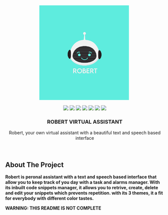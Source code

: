 
<!-- PROJECT LOGO -->
<br />
<p align="center">
    <img src="./Assets/Robert Logo.png" alt="Logo" widht="300" height="300">
  </a>
   <img src="">

<p align="center">
    <img src="https://forthebadge.com/images/badges/made-with-python.svg">
    <img src="https://forthebadge.com/images/badges/built-by-developers.svg">
    <img src="https://forthebadge.com/images/badges/built-with-love.svg">
    <img src="https://forthebadge.com/images/badges/contains-tasty-spaghetti-code.svg">
    <img src="https://forthebadge.com/images/badges/open-source.svg">
    <img src="https://forthebadge.com/images/badges/for-you.svg">
    <img src="https://forthebadge.com/images/badges/powered-by-electricity.svg">
  </a>

  <h3 align="center">ROBERT VIRTUAL ASSISTANT</h3>

  <p align="center">Robert, your own virtual assistant with a beautiful text and speech based interface
    <br />
    <br />
    <br />
  </p>
</p>




<!-- ABOUT THE PROJECT -->
## About The Project

**Robert is peronal assistant with a text and speech based interface that allow you to keep track of you day with a task and alarms manager. With its inbuilt code snippets manager, it allows you to retrive, create, delete and edit your snippets which prevents repetition. with its 3 themes, it a fit for everybody with different color tastes.**




**WARNING: THIS README IS NOT COMPLETE**

